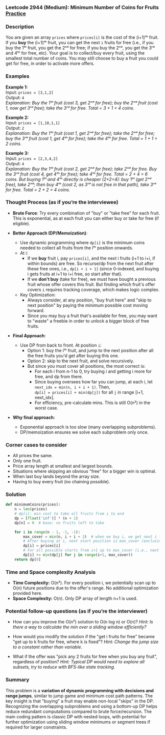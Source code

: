 ### Leetcode 2944 (Medium): Minimum Number of Coins for Fruits [Practice](https://leetcode.com/problems/minimum-number-of-coins-for-fruits)

### Description  
You are given an array `prices` where `prices[i]` is the cost of the (i+1)ᵗʰ fruit. If you **buy** the (i+1)ᵗʰ fruit, you can get the next `i` fruits for free (i.e., if you buy the 1ˢᵗ fruit, you get the 2ⁿᵈ for free; if you buy the 2ⁿᵈ, you get the 3ʳᵈ and 4ᵗʰ for free, etc). Your goal is to collect/buy every fruit, using the smallest total number of coins. You may still choose to buy a fruit you could get for free, in order to activate more offers.

### Examples  

**Example 1:**  
Input: `prices = [3,1,2]`  
Output: `4`  
*Explanation: Buy the 1ˢᵗ fruit (cost 3, get 2ⁿᵈ for free); buy the 2ⁿᵈ fruit (cost 1, now get 3ʳᵈ free); take the 3ʳᵈ for free. Total = 3 + 1 = 4 coins.*

**Example 2:**  
Input: `prices = [1,10,1,1]`  
Output: `2`  
*Explanation: Buy the 1ˢᵗ fruit (cost 1, get 2ⁿᵈ for free); take the 2ⁿᵈ for free; buy the 3ʳᵈ fruit (cost 1, get 4ᵗʰ for free); take the 4ᵗʰ for free. Total = 1 + 1 = 2 coins.*

**Example 3:**  
Input: `prices = [2,3,4,2]`  
Output: `4`  
*Explanation: Buy the 1ˢᵗ fruit (cost 2, get 2ⁿᵈ for free); take 2ⁿᵈ for free. Buy the 3ʳᵈ fruit (cost 4, get 4ᵗʰ for free); take 4ᵗʰ for free. Total = 2 + 4 = 6 coins. But buying 1ˢᵗ and 4ᵗʰ directly is cheaper (2+2=4): buy 1ˢᵗ (get 2ⁿᵈ free), take 2ⁿᵈ; then buy 4ᵗʰ (cost 2, as 3ʳᵈ is not free in that path), take 3ʳᵈ for free. Total = 2 + 2 = 4 coins.*

### Thought Process (as if you’re the interviewee)  
- **Brute Force**: Try every combination of "buy" or "take free" for each fruit. This is exponential, as at each fruit you can either buy or take for free (if eligible).
- **Better Approach (DP/Memoization)**:  
  - Use dynamic programming where `dp[i]` is the minimum coins needed to collect all fruits from the iᵗʰ position onwards.
  - At i:  
      - If we **buy** fruit i, pay `prices[i]`, and the next i fruits (i+1 to i+i, if within bounds) are free. So recurse/dp from the next fruit after these free ones, i.e., `dp[i + i + 1]` (since 0-indexed, and buying i gets fruits at i+1 to i+i free, so start after that).
      - If we **don't buy** (take for free), we must have bought a previous fruit whose offer covers this fruit. But finding which fruit's offer covers `i` requires tracking coverage, which makes logic complex.  
  - Key Optimization:  
    - Always consider, at any position, "buy fruit here" and "skip to next position" by paying the minimum possible cost moving forward.
    - Since you may buy a fruit that's available for free, you may want to "waste" a freebie in order to unlock a bigger block of free fruits.

- **Final Approach**:  
  - Use DP from back to front. At position `i`:
    - Option 1: buy the iᵗʰ fruit, and jump to the next position after all the free fruits you'd get after buying this one.
    - Option 2: skip to the next fruit, and solve recursively.
    - But since you must cover all positions, the most correct is:  
      - For each i from n-1 to 0, try buying i and getting i more for free, and dp from there.
      - Since buying oversees how far you can jump, at each i, let `next_idx = min(n, i + i + 1)`. Then,  
        `dp[i] = prices[i] + min(dp[j])` for all `j` in range [i+1, next_idx].
      - For efficiency, pre-calculate mins. This is still O(n²) in the worst case.

- **Why final approach**:  
  - Exponential approach is too slow (many overlapping subproblems).
  - DP/memoization ensures we solve each subproblem only once.

### Corner cases to consider  
- All prices the same.
- Only one fruit.
- Price array length at smallest and largest bounds.
- Situations where skipping an obvious "free" for a bigger win is optimal.
- When last buy lands beyond the array size.
- Having to buy every fruit (no chaining possible).

### Solution

```python
def minimumCoins(prices):
    n = len(prices)
    # dp[i]: min cost to take all fruits from i to end
    dp = [float('inf')] * (n + 1)
    dp[n] = 0  # base: no fruits left to take
    
    for i in range(n - 1, -1, -1):
        max_cover = min(n, i + i + 2)  # when we buy i, we get next i fruits for free. Buy at i (0-indexed), take up to i+i (inclusive), move to i+i+1.
        # After buying at i, next start position is max_cover (exclusive right range).
        dp[i] = prices[i]
        # For all possible starts from i+1 up to max_cover (i.e., next after all freebies), we only need to take minimum among these as each path (buy at i, then minimize over next options)
        dp[i] += min(dp[j] for j in range(i+1, max_cover))
    return dp[0]
```

### Time and Space complexity Analysis  

- **Time Complexity:** O(n²). For every position i, we potentially scan up to O(n) future positions due to the offer's range. No additional optimization provided here.
- **Space Complexity:** O(n). Only DP array of length n+1 is used.

### Potential follow-up questions (as if you’re the interviewer)  

- How can you improve the O(n²) solution to O(n log n) or O(n)?
  *Hint: Is there a way to calculate the min over a sliding window efficiently?*
  
- How would you modify the solution if the "get i fruits for free" became "get up to k fruits for free, where k is fixed"?
  *Hint: Change the jump size to a constant rather than variable.*

- What if the offer was "pick any 2 fruits for free when you buy any fruit", regardless of position?
  *Hint: Typical DP would need to explore all subsets, try to reduce with BFS-like state tracking.*


### Summary

This problem is a **variation of dynamic programming with decisions and range jumps**, similar to jump game and minimum cost path patterns. The key insight is that "buying" a fruit may enable non-local "skips" in the DP. Recognizing the overlapping subproblems and using a bottom-up DP helps reduce redundant computations compared to brute force/recursion. The main coding pattern is classic DP with nested loops, with potential for further optimization using sliding window minimums or segment trees if required for larger constraints.